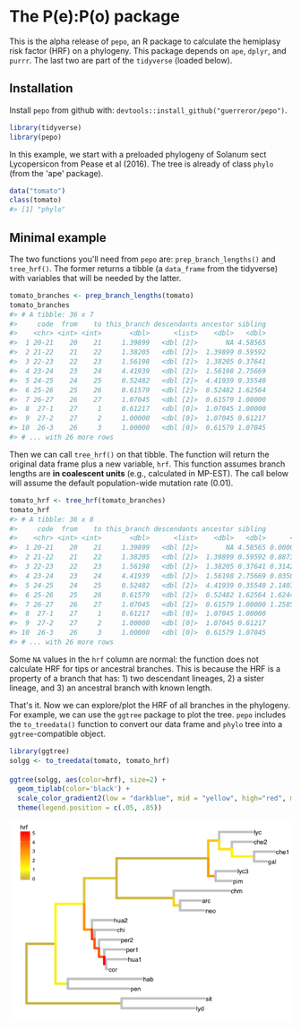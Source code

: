 
<!-- README.md is generated from README.Rmd. Please edit that file -->
The P(e):P(o) package
=====================

This is the alpha release of `pepo`, an R package to calculate the hemiplasy risk factor (HRF) on a phylogeny. This package depends on `ape`, `dplyr`, and `purrr`. The last two are part of the `tidyverse` (loaded below).

Installation
------------

Install `pepo` from github with: `devtools::install_github("guerreror/pepo")`.

``` r
library(tidyverse)
library(pepo)
```

In this example, we start with a preloaded phylogeny of Solanum sect Lycopersicon from Pease et al (2016). The tree is already of class `phylo` (from the 'ape' package).

``` r
data("tomato")
class(tomato)
#> [1] "phylo"
```

Minimal example
---------------

The two functions you'll need from `pepo` are: `prep_branch_lengths()` and `tree_hrf()`. The former returns a tibble (a `data_frame` from the tidyverse) with variables that will be needed by the latter.

``` r
tomato_branches <- prep_branch_lengths(tomato) 
tomato_branches
#> # A tibble: 36 x 7
#>     code  from    to this_branch descendants ancestor sibling
#>    <chr> <int> <int>       <dbl>      <list>    <dbl>   <dbl>
#>  1 20-21    20    21     1.39899   <dbl [2]>       NA 4.58565
#>  2 21-22    21    22     1.38205   <dbl [2]>  1.39899 0.59592
#>  3 22-23    22    23     1.56198   <dbl [2]>  1.38205 0.37641
#>  4 23-24    23    24     4.41939   <dbl [2]>  1.56198 2.75669
#>  5 24-25    24    25     0.52482   <dbl [2]>  4.41939 0.35540
#>  6 25-26    25    26     0.61579   <dbl [2]>  0.52482 1.62564
#>  7 26-27    26    27     1.07045   <dbl [2]>  0.61579 1.00000
#>  8  27-1    27     1     0.61217   <dbl [0]>  1.07045 1.00000
#>  9  27-2    27     2     1.00000   <dbl [0]>  1.07045 0.61217
#> 10  26-3    26     3     1.00000   <dbl [0]>  0.61579 1.07045
#> # ... with 26 more rows
```

Then we can call `tree_hrf()` on that tibble. The function will return the original data frame plus a new variable, `hrf`. This function assumes branch lengths are **in coalescent units** (e.g., calculated in MP-EST). The call below will assume the default population-wide mutation rate (0.01).

``` r
tomato_hrf <- tree_hrf(tomato_branches)
tomato_hrf
#> # A tibble: 36 x 8
#>     code  from    to this_branch descendants ancestor sibling        hrf
#>    <chr> <int> <int>       <dbl>      <list>    <dbl>   <dbl>      <dbl>
#>  1 20-21    20    21     1.39899   <dbl [2]>       NA 4.58565 0.00000000
#>  2 21-22    21    22     1.38205   <dbl [2]>  1.39899 0.59592 0.88732498
#>  3 22-23    22    23     1.56198   <dbl [2]>  1.38205 0.37641 0.31425475
#>  4 23-24    23    24     4.41939   <dbl [2]>  1.56198 2.75669 0.03509658
#>  5 24-25    24    25     0.52482   <dbl [2]>  4.41939 0.35540 2.14074113
#>  6 25-26    25    26     0.61579   <dbl [2]>  0.52482 1.62564 1.62443028
#>  7 26-27    26    27     1.07045   <dbl [2]>  0.61579 1.00000 1.25850011
#>  8  27-1    27     1     0.61217   <dbl [0]>  1.07045 1.00000         NA
#>  9  27-2    27     2     1.00000   <dbl [0]>  1.07045 0.61217         NA
#> 10  26-3    26     3     1.00000   <dbl [0]>  0.61579 1.07045         NA
#> # ... with 26 more rows
```

Some `NA` values in the `hrf` column are normal: the function does not calculate HRF for tips or ancestral branches. This is because the HRF is a property of a branch that has: 1) two descendant lineages, 2) a sister lineage, and 3) an ancestral branch with known length.

That's it. Now we can explore/plot the HRF of all branches in the phylogeny. For example, we can use the `ggtree` package to plot the tree. `pepo` includes the `to_treedata()` function to convert our data frame and `phylo` tree into a `ggtree`-compatible object.

``` r
library(ggtree)
solgg <- to_treedata(tomato, tomato_hrf)

ggtree(solgg, aes(color=hrf), size=2) + 
  geom_tiplab(color='black') +
  scale_color_gradient2(low = "darkblue", mid = "yellow", high="red", midpoint=1, na.value="grey80")+
  theme(legend.position = c(.05, .85))
```

![](README-unnamed-chunk-6-1.png)

